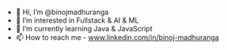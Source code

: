 - 👋 Hi, I’m @binojmadhuranga
- 👀 I’m interested in Fullstack  & AI & ML
- 🌱 I’m currently learning Java & JavaScript
- 📫 How to reach me -  www.linkedin.com/in/binoj-madhuranga


<!---
binojmadhuranga/binojmadhuranga is a ✨ special ✨ repository because its `README.md` (this file) appears on your GitHub profile.
You can click the Preview link to take a look at your changes.
--->
